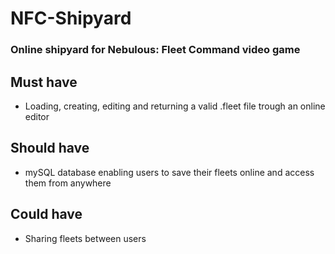 # NFC-Shipyard
### Online shipyard for Nebulous: Fleet Command video game      
  

## Must have
- Loading, creating, editing and returning a valid .fleet file trough an online editor

## Should have
- mySQL database enabling users to save their fleets online and access them from anywhere

## Could have
- Sharing fleets between users
